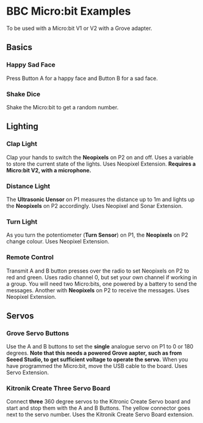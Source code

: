 # BBC Micro:bit Examples

To be used with a Micro:bit V1 or V2 with a Grove adapter.

## Basics

### Happy Sad Face

Press Button A for a happy face and Button B for a sad face. 

### Shake Dice

Shake the Micro:bit to get a random number.

## Lighting

### Clap Light

Clap your hands to switch the **Neopixels** on P2 on and off. Uses a variable to store the current state of the lights. Uses Neopixel Extension. **Requires a Micro:bit V2, with a microphone.**

### Distance Light

The **Ultrasonic Uensor** on P1 measures the distance up to 1m and lights up the **Neopixels** on P2 accordingly. Uses Neopixel and Sonar Extension.

### Turn Light

As you turn the potentiometer (**Turn Sensor**) on P1, the **Neopixels** on P2 change colour. Uses Neopixel Extension.

### Remote Control

Transmit A and B button presses over the radio to set Neopixels on P2 to red and green. Uses radio channel 0, but set your own channel if working in a group. You will need two Micro:bits, one powered by a battery to send the messages. Another with **Neopixels** on P2 to receive the messages. Uses Neopixel Extension.

## Servos

### Grove Servo Buttons

Use the A and B buttons to set the **single** analogue servo on P1 to 0 or 180 degrees. **Note that this needs a powered Grove aapter, such as from Seeed Studio, to get sufficient voltage to operate the servo.** When you have programmed the Micro:bit, move the USB cable to the board. Uses Servo Extension.

### Kitronik Create Three Servo Board

Connect **three** 360 degree servos to the Kitronic Create Servo board and start and stop them with the A and B Buttons. The yellow connector goes next to the servo number. Uses the Kitronik Create Servo Board extension.

